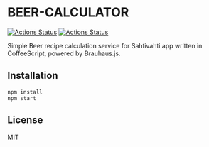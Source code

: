 # BEER-CALCULATOR

[![Actions Status](https://github.com/sahtivahti/beer-calculator/workflows/CI/badge.svg)](https://github.com/sahtivahti/beer-calculator/actions)
[![Actions Status](https://github.com/sahtivahti/beer-calculator/workflows/Publish/badge.svg)](https://github.com/sahtivahti/beer-calculator/actions)

Simple Beer recipe calculation service for Sahtivahti app written in CoffeeScript, powered by Brauhaus.js.

## Installation

```
npm install
npm start
```

## License

MIT
